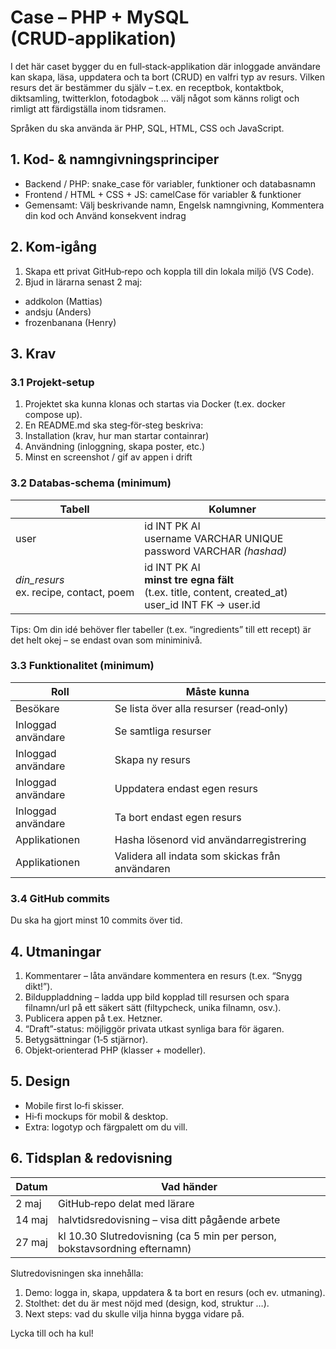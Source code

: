 # Case – PHP + MySQL (CRUD‑applikation)

I det här caset bygger du en full‑stack‑applikation där inloggade användare kan skapa, läsa, uppdatera och ta bort (CRUD) en valfri typ av resurs. Vilken resurs det är bestämmer du själv – t.ex. en receptbok, kontaktbok, diktsamling, twitterklon, fotodagbok … välj något som känns roligt och rimligt att färdigställa inom tidsramen.

Språken du ska använda är PHP, SQL, HTML, CSS och JavaScript.

## 1. Kod‑ & namngivningsprinciper

- Backend / PHP: snake_case för variabler, funktioner och databasnamn
- Frontend / HTML + CSS + JS:	camelCase för variabler & funktioner
- Gemensamt: Välj beskrivande namn, Engelsk namngivning, Kommentera din kod och Använd konsekvent indrag

## 2. Kom‑igång
1.	Skapa ett privat GitHub‑repo och koppla till din lokala miljö (VS Code).
2.	Bjud in lärarna senast 2 maj:
   - addkolon (Mattias)
   - andsju (Anders)
   - frozenbanana (Henry)

## 3. Krav

### 3.1 Projekt‑setup
1. Projektet ska kunna klonas och startas via Docker (t.ex. docker compose up).
2. En README.md ska steg‑för‑steg beskriva:
  3. Installation (krav, hur man startar containrar)
  4. Användning (inloggning, skapa poster, etc.)
  5. Minst en screenshot / gif av appen i drift

### 3.2 Databas‑schema (minimum)

| Tabell        | Kolumner                                                                                           |
|-------------- |----------------------------------------------------------------------------------------------------|
| user          | id INT PK AI<br>username VARCHAR UNIQUE<br>password VARCHAR *(hashad)*                              |
| *din_resurs*<br>ex. recipe, contact, poem | id INT PK AI<br>**minst tre egna fält** (t.ex. title, content, created_at)<br>user_id INT FK → user.id |

Tips: Om din idé behöver fler tabeller (t.ex. “ingredients” till ett recept) är det helt okej – se endast ovan som miniminivå.

### 3.3 Funktionalitet (minimum)

| Roll        | Måste kunna                                                                                           |
|-------------- |----------------------------------------------------------------------------------------------------|
| Besökare          | Se lista över alla resurser (read‑only)                              |
| Inloggad användare| Se samtliga resurser|
| Inloggad användare| Skapa ny resurs|
| Inloggad användare| Uppdatera endast egen resurs |
| Inloggad användare| Ta bort endast egen resurs |
| Applikationen | Hasha lösenord vid användarregistrering |
| Applikationen | Validera all indata som skickas från användaren |

### 3.4 GitHub commits
Du ska ha gjort minst 10 commits över tid.  

## 4. Utmaningar
  1.	Kommentarer – låta användare kommentera en resurs (t.ex. “Snygg dikt!”).
  2.	Bilduppladdning – ladda upp bild kopplad till resursen och spara filnamn/url på ett säkert sätt (filtypcheck, unika filnamn, osv.).
  3.	Publicera appen på t.ex. Hetzner.
  4.	“Draft”‑status: möjliggör privata utkast synliga bara för ägaren.
  5.	Betygsättningar (1‑5 stjärnor).
  7.	Objekt‑orienterad PHP (klasser + modeller).

## 5. Design
- Mobile first lo‑fi skisser.
- Hi‑fi mockups för mobil & desktop.
- Extra: logotyp och färgpalett om du vill.

## 6. Tidsplan & redovisning

| Datum        | Vad händer                                                                                           |
|-------------- |----------------------------------------------------------------------------------------------------|
|2 maj|  GitHub‑repo delat med lärare|
|14 maj|	halvtidsredovisning – visa ditt pågående arbete
|27 maj| kl 10.30	Slutredovisning (ca 5 min per person, bokstavsordning efternamn)|

Slutredovisningen ska innehålla:

1. Demo: logga in, skapa, uppdatera & ta bort en resurs (och ev. utmaning).
2. Stolthet: det du är mest nöjd med (design, kod, struktur …).
3. Next steps: vad du skulle vilja hinna bygga vidare på.


Lycka till och ha kul!
